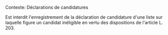 Contexte: Déclarations de candidatures

Est interdit l'enregistrement de la déclaration de candidature d'une liste sur laquelle figure un candidat inéligible en vertu des dispositions de l'article L. 203.